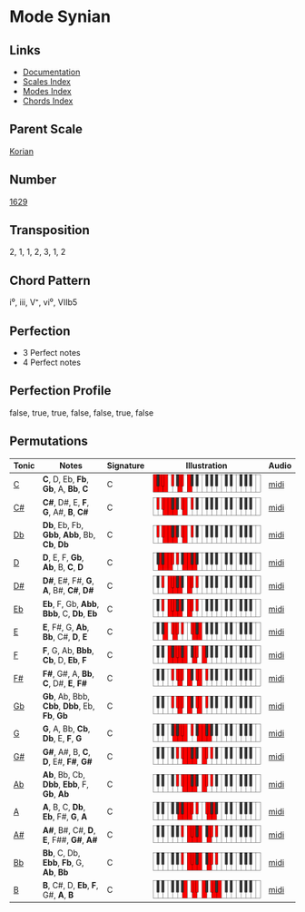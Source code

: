 # Mode Synian

## Links

- [Documentation](README.md)
- [Scales Index](Scales.md)
- [Modes Index](Modes.md)
- [Chords Index](Chords.md)

## Parent Scale

[Korian](ScaleKorian.md)

## Number

[1629](https://ianring.com/musictheory/scales/1629)

## Transposition

2, 1, 1, 2, 3, 1, 2

## Chord Pattern

i⁰, iii, V⁺, vi⁰, VIIb5

## Perfection

- 3 Perfect notes
- 4 Perfect notes

## Perfection Profile

false, true, true, false, false, true, false

## Permutations

| Tonic | Notes | Signature | Illustration | Audio |
|-------|-------|-----------|--------------|-------|
| [C](ModeCNaturalSynian.md) | **C**, D, Eb, **Fb**, **Gb**, A, **Bb**, **C** | C | ![CNaturalSynian](ModeCNaturalSynian.png) | [midi](https://github.com/edipermadi/music/blob/main/docs/ModeCNaturalSynian.mid?raw=true) |
| [C#](ModeCSharpSynian.md) | **C#**, D#, E, **F**, **G**, A#, **B**, **C#** | C | ![CSharpSynian](ModeCSharpSynian.png) | [midi](https://github.com/edipermadi/music/blob/main/docs/ModeCSharpSynian.mid?raw=true) |
| [Db](ModeDFlatSynian.md) | **Db**, Eb, Fb, **Gbb**, **Abb**, Bb, **Cb**, **Db** | C | ![DFlatSynian](ModeDFlatSynian.png) | [midi](https://github.com/edipermadi/music/blob/main/docs/ModeDFlatSynian.mid?raw=true) |
| [D](ModeDNaturalSynian.md) | **D**, E, F, **Gb**, **Ab**, B, **C**, **D** | C | ![DNaturalSynian](ModeDNaturalSynian.png) | [midi](https://github.com/edipermadi/music/blob/main/docs/ModeDNaturalSynian.mid?raw=true) |
| [D#](ModeDSharpSynian.md) | **D#**, E#, F#, **G**, **A**, B#, **C#**, **D#** | C | ![DSharpSynian](ModeDSharpSynian.png) | [midi](https://github.com/edipermadi/music/blob/main/docs/ModeDSharpSynian.mid?raw=true) |
| [Eb](ModeEFlatSynian.md) | **Eb**, F, Gb, **Abb**, **Bbb**, C, **Db**, **Eb** | C | ![EFlatSynian](ModeEFlatSynian.png) | [midi](https://github.com/edipermadi/music/blob/main/docs/ModeEFlatSynian.mid?raw=true) |
| [E](ModeENaturalSynian.md) | **E**, F#, G, **Ab**, **Bb**, C#, **D**, **E** | C | ![ENaturalSynian](ModeENaturalSynian.png) | [midi](https://github.com/edipermadi/music/blob/main/docs/ModeENaturalSynian.mid?raw=true) |
| [F](ModeFNaturalSynian.md) | **F**, G, Ab, **Bbb**, **Cb**, D, **Eb**, **F** | C | ![FNaturalSynian](ModeFNaturalSynian.png) | [midi](https://github.com/edipermadi/music/blob/main/docs/ModeFNaturalSynian.mid?raw=true) |
| [F#](ModeFSharpSynian.md) | **F#**, G#, A, **Bb**, **C**, D#, **E**, **F#** | C | ![FSharpSynian](ModeFSharpSynian.png) | [midi](https://github.com/edipermadi/music/blob/main/docs/ModeFSharpSynian.mid?raw=true) |
| [Gb](ModeGFlatSynian.md) | **Gb**, Ab, Bbb, **Cbb**, **Dbb**, Eb, **Fb**, **Gb** | C | ![GFlatSynian](ModeGFlatSynian.png) | [midi](https://github.com/edipermadi/music/blob/main/docs/ModeGFlatSynian.mid?raw=true) |
| [G](ModeGNaturalSynian.md) | **G**, A, Bb, **Cb**, **Db**, E, **F**, **G** | C | ![GNaturalSynian](ModeGNaturalSynian.png) | [midi](https://github.com/edipermadi/music/blob/main/docs/ModeGNaturalSynian.mid?raw=true) |
| [G#](ModeGSharpSynian.md) | **G#**, A#, B, **C**, **D**, E#, **F#**, **G#** | C | ![GSharpSynian](ModeGSharpSynian.png) | [midi](https://github.com/edipermadi/music/blob/main/docs/ModeGSharpSynian.mid?raw=true) |
| [Ab](ModeAFlatSynian.md) | **Ab**, Bb, Cb, **Dbb**, **Ebb**, F, **Gb**, **Ab** | C | ![AFlatSynian](ModeAFlatSynian.png) | [midi](https://github.com/edipermadi/music/blob/main/docs/ModeAFlatSynian.mid?raw=true) |
| [A](ModeANaturalSynian.md) | **A**, B, C, **Db**, **Eb**, F#, **G**, **A** | C | ![ANaturalSynian](ModeANaturalSynian.png) | [midi](https://github.com/edipermadi/music/blob/main/docs/ModeANaturalSynian.mid?raw=true) |
| [A#](ModeASharpSynian.md) | **A#**, B#, C#, **D**, **E**, F##, **G#**, **A#** | C | ![ASharpSynian](ModeASharpSynian.png) | [midi](https://github.com/edipermadi/music/blob/main/docs/ModeASharpSynian.mid?raw=true) |
| [Bb](ModeBFlatSynian.md) | **Bb**, C, Db, **Ebb**, **Fb**, G, **Ab**, **Bb** | C | ![BFlatSynian](ModeBFlatSynian.png) | [midi](https://github.com/edipermadi/music/blob/main/docs/ModeBFlatSynian.mid?raw=true) |
| [B](ModeBNaturalSynian.md) | **B**, C#, D, **Eb**, **F**, G#, **A**, **B** | C | ![BNaturalSynian](ModeBNaturalSynian.png) | [midi](https://github.com/edipermadi/music/blob/main/docs/ModeBNaturalSynian.mid?raw=true) |
